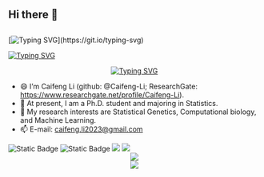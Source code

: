 ## Hi there 👋

<!--
**Caifeng-Li/Caifeng-Li** is a ✨ _special_ ✨ repository because its `README.md` (this file) appears on your GitHub profile.

Here are some ideas to get you started:

- 🔭 I’m currently working on ...
- 🌱 I’m currently learning ...
- 👯 I’m looking to collaborate on ...
- 🤔 I’m looking for help with ...
- 💬 Ask me about ...
- 📫 How to reach me: ...
- 😄 Pronouns: ...
- ⚡ Fun fact: ...
-->
##

[![Typing SVG](https://readme-typing-svg.herokuapp.com?font=Fira+Code&weight=600&size=21&pause=1000&color=F71CB4&center=true&vCenter=true&multiline=true&width=2000&height=60&lines=The+only+thing+we+have+to+fear+is+fear+itself+-+nameless%2C+unreasoning%2C+unjustified+terror+which+paralyzes+needed+efforts+to+convert+retreat+into+advance.)](https://git.io/typing-svg)

<a href="https://git.io/typing-svg"><img src="https://readme-typing-svg.herokuapp.com?font=Fira+Code&weight=600&size=21&pause=1000&color=93106B&center=true&vCenter=true&multiline=true&width=1300&height=60&lines=%E6%88%91%E4%BB%AC%E5%94%AF%E4%B8%80%E5%80%BC%E5%BE%97%E6%81%90%E6%83%A7%E7%9A%84%E5%B0%B1%E6%98%AF%E6%81%90%E6%83%A7%E6%9C%AC%E8%BA%AB%E2%80%94%E2%80%94%E8%BF%99%E6%98%AF%E4%B8%80%E7%A7%8D%E9%9A%BE%E4%BB%A5%E5%90%8D%E7%8A%B6%E3%80%81%E7%9B%B2%E7%9B%AE%E5%86%B2%E5%8A%A8%E3%80%81%E6%AF%AB%E6%97%A0%E7%BC%98%E7%94%B1%E7%9A%84%E6%81%90%E6%83%A7%EF%BC%8C%E5%8F%AF%E4%BB%A5%E4%BD%BF%E4%BA%BA%E4%BB%AC%E8%BD%AC%E9%80%80%E4%B8%BA%E8%BF%9B%E6%89%80%E9%9C%80%E7%9A%84%E5%8A%AA%E5%8A%9B%E5%85%A8%E9%83%BD%E4%B8%A7%E5%A4%B1%E6%95%88%E5%8A%9B%E3%80%82" alt="Typing SVG" /></a>

<div align="center">
  <a href="https://blog.sunguoqi.com/">
    <img src="https://readme-typing-svg.demolab.com?font=Fira+Code&pause=1000&color=024EF7&width=435&lines=我们唯一值得恐惧的就是恐惧本身——这是一种难以名状、盲目冲动、毫无缘由的恐惧，可以使人们转退为进所需的努力全都丧失效力。！;The only thing we have to fear is fear itself - nameless, unreasoning, unjustified terror which paralyzes needed efforts to convert retreat into advance.！&center=true&size=27" alt="Typing SVG" />
  </a>
</div>


- 😄 I’m Caifeng Li (github: @Caifeng-Li; ResearchGate: https://www.researchgate.net/profile/Caifeng-Li).
- 💞️ At present, I am a Ph.D. student and majoring in Statistics.
- 🌱 My research interests are Statistical Genetics, Computational biology, and Machine Learning.
- 📫 E-mail: caifeng.li2023@gmail.com

<span align="center"> 
  <img alt="Static Badge" src="https://img.shields.io/badge/R-%2342b883?style=flat-square&logo=R&logoColor=%23fff"> 
  <img alt="Static Badge" src="https://img.shields.io/badge/Python-%230072b3?style=flat-square&logo=Python&logoColor=%23fff"> 
  <img src="https://img.shields.io/badge/-SQL-F7DF1E?style=flat-square&logo=sql&logoColor=white" /> 
  <img src="https://img.shields.io/badge/-Linux-E34F26?style=flat-square&logo=linux&logoColor=white" /> 
</span>


<div align="center">
  <img src="https://github-readme-stats.vercel.app/api?username=Caifeng-Li&show_icons=true&theme=radical" /> 
</div>


<div align="center">
  <img src="https://github-readme-stats.vercel.app/api/top-langs/?username=Caifeng-Li&layout=compact&langs_count=6&text_color=000&icon_color=fff&theme=graywhite" />
</div>

